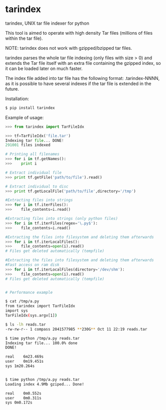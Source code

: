 # tarindex
tarindex, UNIX tar file indexer for python

This tool is aimed to operate with high density Tar files (millions of files within the tar file).

NOTE: tarindex does not work with gzipped/bzipped tar files.

tarindex parses the whole tar file indexing (only files with size > 0) and extends the Tar file itself
with an extra file containing the gzipped index, so it can be loaded later on much faster.

The index file added into tar file has the following format: .tarindex-NNNN, as it is possible
to have several indexes if the tar file is extended in the future.

Installation:

```bash
$ pip install tarindex
```

Example of usage:


```python
>>> from tarindex import TarFileIdx

>>> tf=TarFileIdx('file.tar')
Indexing tar file... DONE!
291001 files indexed

# Printing all filenames
>>> for i in tf.getNames():
>>>    print i

# Extract individual file
>>> print tf.getFile('path/to/file').read()

# Extract individual to disc
>>> print tf.getLocalFile('path/to/file',directory='/tmp')

#Extracting files into strings
>>> for i in tf.iterFiles():
>>>    file_contents=i.read()

#Extracting files into strings (only python files)
>>> for i in tf.iterFiles(regex='\.py$'):
>>>    file_contents=i.read()

#Extracting the files into filesystem and deleting them afterwards
>>> for i in tf.iterLocalFiles():
>>>    file_contents=open(i).read()
# Files get deleted automatically (tempfile)

#Extracting the files into filesystem and deleting them afterwards
#Fast access on ram disk
>>> for i in tf.iterLocalFiles(directory='/dev/shm'):
>>>    file_contents=open(i).read()
# Files get deleted automatically (tempfile)
```

```bash

# Performance example

$ cat /tmp/a.py
from tarindex import TarFileIdx
import sys
TarFileIdx(sys.argv[1])

$ ls -lh reads.tar
-rw-rw-r-- 1 compass 2041577985 **230G** Oct 11 22:19 reads.tar

$ time python /tmp/a.py reads.tar
Indexing tar file... 100.0% done
DONE!

real	6m23.469s
user	0m19.451s
sys	1m20.264s


$ time python /tmp/a.py reads.tar
Loading index 4.9Mb gziped... Done!

real	0m0.552s
user	0m0.311s
sys	0m0.172s
```
